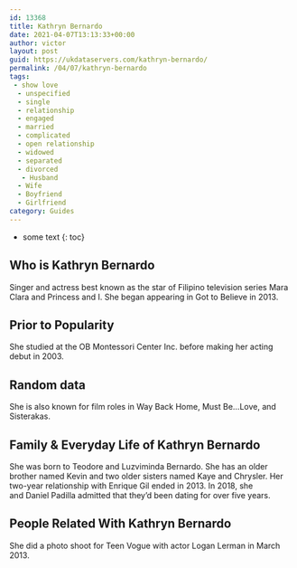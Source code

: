 ```yaml
---
id: 13368
title: Kathryn Bernardo
date: 2021-04-07T13:13:33+00:00
author: victor
layout: post
guid: https://ukdataservers.com/kathryn-bernardo/
permalink: /04/07/kathryn-bernardo
tags:
 - show love
  - unspecified
  - single
  - relationship
  - engaged
  - married
  - complicated
  - open relationship
  - widowed
  - separated
  - divorced
   - Husband
  - Wife
  - Boyfriend
  - Girlfriend
category: Guides
---
```


* some text
{: toc}


## Who is Kathryn Bernardo



Singer and actress best known as the star of Filipino television series Mara Clara and Princess and I. She began appearing in Got to Believe in 2013.

                
                
                
## Prior to Popularity



She studied at the OB Montessori Center Inc. before making her acting debut in 2003.

                
                
                
## Random data



She is also known for film roles in Way Back Home, Must Be&#8230;Love, and Sisterakas.

                
                
                
## Family & Everyday Life of Kathryn Bernardo



She was born to Teodore and Luzviminda Bernardo. She has an older brother named Kevin and two older sisters named Kaye and Chrysler. Her two-year relationship with Enrique Gil ended in 2013. In 2018, she and Daniel Padilla admitted that they&#8217;d been dating for over five years.

                
                
                
## People Related With Kathryn Bernardo



She did a photo shoot for Teen Vogue with actor Logan Lerman in March 2013.

                
              
            
          
          
          